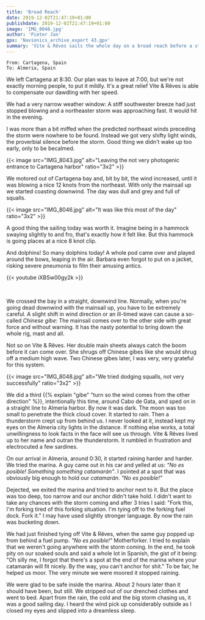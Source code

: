 ```yaml
---
title: 'Broad Reach'
date: 2019-12-02T21:47:19+01:00
publishdate: 2019-12-02T21:47:19+01:00
image: 'IMG_8048.jpg'
author: 'Pieter Jan'
gpx: 'Navionics_archive_export 43.gpx'
summary: 'Vite & Rêves sails the whole day on a broad reach before a storm.'
---
```


`From: Cartagena, Spain`<br/>
`To: Almeria, Spain`

We left Cartagena at 8:30. Our plan was to leave at 7:00, but we're not exactly morning people, to put it mildly. It's a great relief Vite & Rêves is able to compensate our dawdling with her speed.

We had a very narrow weather window: A stiff southwester breeze had just stopped blowing and a northeaster storm was approaching fast. It would hit in the evening.

I was more than a bit miffed when the predicted northeast winds preceding the storm were nowhere to be found. Instead we got very shifty light winds, the proverbial silence before the storm. Good thing we didn't wake up too early, only to be becalmed.

{{< image src="IMG_8043.jpg" alt="Leaving the not very photogenic entrance to Cartagena harbor" ratio="3x2" >}}

We motored out of Cartagena bay and, bit by bit, the wind increased, until it was blowing a nice 12 knots from the northeast. With only the mainsail up we started coasting downwind. The day was dull and grey and full of squalls.

{{< image src="IMG_8046.jpg" alt="It was like this most of the day" ratio="3x2" >}}

A good thing the sailing today was worth it. Imagine being in a hammock swaying slightly to and fro, that's exactly how it felt like. But this hammock is going places at a nice 8 knot clip.

And dolphins! So many dolphins today! A whole pod came over and played around the bows, leaping in the air. Barbara even forgot to put on a jacket, risking severe pneumonia to film their amusing antics.

{{< youtube iXBSw00gy2k >}}

&nbsp;

We crossed the bay in a straight, downwind line. Normally, when you're going dead downwind with the mainsail up, you have to be extremely careful. A slight shift in wind direction or an ill-timed wave can cause a so-called _Chinese gibe_: The mainsail comes over to the other side with great force and without warning. It has the nasty potential to bring down the whole rig, mast and all.

Not so on Vite & Rêves. Her double main sheets always catch the boom before it can come over. She shrugs off Chinese gibes like she would shrug off a medium high wave. Two Chinese gibes later, I was very, very grateful for this system.

{{< image src="IMG_8048.jpg" alt="We tried dodging squalls, not very successfully" ratio="3x2" >}}

We did a third {{% explain "gibe" "turn so the wind comes from the other direction" %}}, intentionally this time, around Cabo de Gata, and sped on in a straight line to Almeria harbor. By now it was dark. The moon was too small to penetrate the thick cloud cover. It started to rain. Then a thunderstorm crept up from behind us. I never looked at it, instead kept my eyes on the Almeria city lights in the distance. If nothing else works, a total unwillingness to look facts in the face will see us through. Vite & Rêves lived up to her name and outran the thunderstorm. It rumbled in frustration and electrocuted a few sardines.

On our arrival in Almeria, around 0:30, it started raining harder and harder. We tried the marina. A guy came out in his car and yelled at us: _"No es posible! Something something catamarán"_. I pointed at a spot that was obviously big enough to hold our _catamarán_. _"No es posible!"_

Dejected, we exited the marina and tried to anchor next to it. But the place was too deep, too narrow and our anchor didn't take hold. I didn't want to take any chances with the storm coming and after 3 tries I said: "Fork this, I'm forking tired of this forking situation. I'm tying off to the forking fuel dock. Fork it." I may have used slightly stronger language. By now the rain was bucketing down.

We had just finished tying off Vite & Rêves, when the same guy popped up from behind a fuel pump. _"No es posible!"_ Motherforker. I tried to explain that we weren't going anywhere with the storm coming. In the end, he took pity on our soaked souls and said a whole lot in Spanish, the gist of it being: "Oh silly me, I forgot that there's a spot at the end of the marina where your catamarán will fit nicely. By the way, you can't anchor for shit." To be fair, he helped us moor. The very minute we were moored it stopped raining.

We were glad to be safe inside the marina. About 2 hours later than it should have been, but still. We stripped out of our drenched clothes and went to bed. Apart from the rain, the cold and the big storm chasing us, it was a good sailing day. I heard the wind pick up considerably outside as I closed my eyes and slipped into a dreamless sleep.
